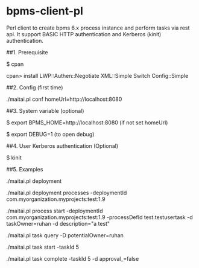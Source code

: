 # bpms-client-pl
Perl client to create bpms 6.x process instance and perform tasks via rest api. It support BASIC HTTP authentication and Kerberos (kinit) authentication. 

##1. Prerequisite

$ cpan

cpan> install LWP::Authen::Negotiate XML::Simple Switch Config::Simple

##2. Config (first time)

./maitai.pl conf homeUrl=http://localhost:8080

##3. System variable (optional)

$ export BPMS_HOME=http://localhost:8080 (if not set homeUrl)

$ export DEBUG=1 (to open debug)

##4. User Kerberos authentication (Optional)

$ kinit

##5. Examples

./maitai.pl deployment

./maitai.pl deployment processes -deploymentId com.myorganization.myprojects:test:1.9

./maitai.pl process start -deploymentId com.myorganization.myprojects:test:1.9 -processDefId test.testusertask -d taskOwner=ruhan -d description="a test"

./maitai.pl task query -D potentialOwner=ruhan

./maitai.pl task start -taskId 5

./maitai.pl task complete -taskId 5 -d approval_=false

